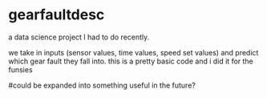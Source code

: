 # gearfaultdesc
a data science project I had to do recently. 

we take in inputs (sensor values, time values, speed set values) and predict which gear fault they fall into. 
this is a pretty basic code and i did it for the funsies 

#could be expanded into something useful in the future?
